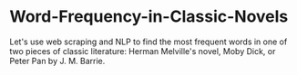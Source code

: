# Word-Frequency-in-Classic-Novels
Let's use web scraping and NLP to find the most frequent words in one of two pieces of classic literature: Herman Melville's novel, Moby Dick, or Peter Pan by J. M. Barrie.
